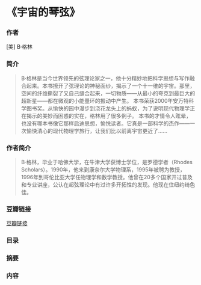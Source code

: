 《宇宙的琴弦》
=======================

### 作者
  [美] B·格林 
  
### 简介
> B·格林是当今世界领先的弦理论家之一，他十分精妙地把科学思想与写作融合起来。本书撩开了弦理论的神秘面纱，揭示了一个十一维的宇宙。那里，空间的纤维撕裂了又自己缝合起来，一切物质——从最小的夸克到最巨大的超新星——都在微观的小能量环的振动中产生。
本书荣获2000年安万特科学图书奖。从愉快的园中漫步到浇花龙头上的蚂蚁，为了说明现代物理学正在揭示的美妙而困惑的实在，格林用了很多例子。 本书的才情令人眩晕，也没有哪本书像它那样启迪思想，愉悦读者。它真是一部科学的杰作——一次愉快清心的现代物理学旅行，让我们比以前离宇宙更近了……

### 作者简介
> B·格林，毕业于哈佛大学，在牛津大学获博士学位，是罗德学者（Rhodes Scholars）。1990年，他来到康奈尔大学物理系，1995年被聘为教授，1996年到哥伦比亚大学任物理学和数学教授。他曾在20多个国家开过普及和专业讲座，公认在超弦理论中有过许多开拓性的发现。他现在住纽约绮色佳。

### 豆瓣链接
[豆瓣链接](https://book.douban.com/subject/1045119/)

### 目录

### 摘要 

### 内容

    